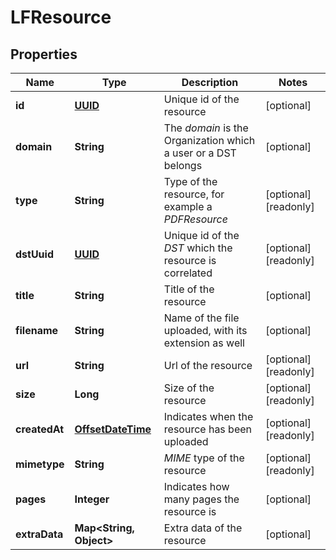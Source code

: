 

# LFResource

## Properties

Name | Type | Description | Notes
------------ | ------------- | ------------- | -------------
**id** | [**UUID**](UUID.md) | Unique id of the resource |  [optional]
**domain** | **String** | The _domain_ is the Organization which a user or a DST belongs |  [optional]
**type** | **String** | Type of the resource, for example a _PDFResource_ |  [optional] [readonly]
**dstUuid** | [**UUID**](UUID.md) | Unique id of the _DST_ which the resource is correlated |  [optional] [readonly]
**title** | **String** | Title of the resource |  [optional]
**filename** | **String** | Name of the file uploaded, with its extension as well |  [optional]
**url** | **String** | Url of the resource |  [optional] [readonly]
**size** | **Long** | Size of the resource |  [optional] [readonly]
**createdAt** | [**OffsetDateTime**](OffsetDateTime.md) | Indicates when the resource has been uploaded |  [optional] [readonly]
**mimetype** | **String** | _MIME_ type of the resource |  [optional] [readonly]
**pages** | **Integer** | Indicates how many pages the resource is |  [optional]
**extraData** | **Map&lt;String, Object&gt;** | Extra data of the resource |  [optional]



